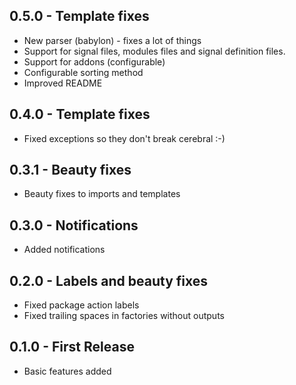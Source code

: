 ## 0.5.0 - Template fixes
* New parser (babylon) - fixes a lot of things
* Support for signal files, modules files and signal definition files.
* Support for addons (configurable)
* Configurable sorting method
* Improved README

## 0.4.0 - Template fixes
* Fixed exceptions so they don't break cerebral :-)

## 0.3.1 - Beauty fixes
* Beauty fixes to imports and templates

## 0.3.0 - Notifications
* Added notifications

## 0.2.0 - Labels and beauty fixes
* Fixed package action labels
* Fixed trailing spaces in factories without outputs

## 0.1.0 - First Release
* Basic features added
